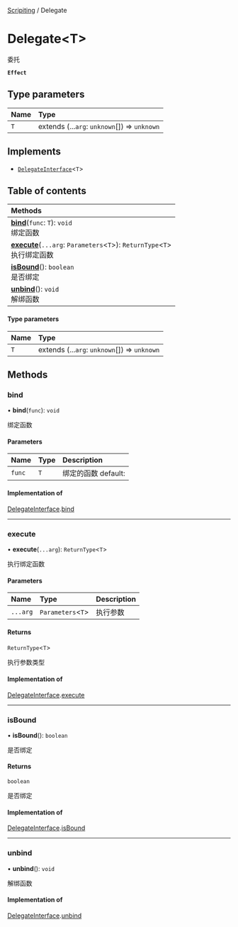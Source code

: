 [Scripiting](../groups/Scripiting.Scripiting.md) / Delegate

# Delegate<T\> <Badge type="tip" text="Class" /> <Score text="Delegate<T\>" />

委托

**`Effect`**


## Type parameters

| Name | Type |
| :------ | :------ |
| `T` | extends (...`arg`: `unknown`[]) => `unknown` |

## Implements

- [`DelegateInterface`](../interfaces/Type.DelegateInterface.md)<`T`\>

## Table of contents

| Methods |
| :-----|
| **[bind](Type.Delegate.md#bind)**(`func`: `T`): `void` <br> 绑定函数|
| **[execute](Type.Delegate.md#execute)**(`...arg`: `Parameters`<`T`\>): `ReturnType`<`T`\> <br> 执行绑定函数|
| **[isBound](Type.Delegate.md#isbound)**(): `boolean` <br> 是否绑定|
| **[unbind](Type.Delegate.md#unbind)**(): `void` <br> 解绑函数|

#### Type parameters

| Name | Type |
| :------ | :------ |
| `T` | extends (...`arg`: `unknown`[]) => `unknown` |

## Methods

### bind <Score text="bind" /> 

• **bind**(`func`): `void` 

绑定函数


#### Parameters

| Name | Type | Description |
| :------ | :------ | :------ |
| `func` | `T` |  绑定的函数 default: |


#### Implementation of

[DelegateInterface](../interfaces/Type.DelegateInterface.md).[bind](../interfaces/Type.DelegateInterface.md#bind)

___

### execute <Score text="execute" /> 

• **execute**(`...arg`): `ReturnType`<`T`\> 

执行绑定函数


#### Parameters

| Name | Type | Description |
| :------ | :------ | :------ |
| `...arg` | `Parameters`<`T`\> |  执行参数 |

#### Returns

`ReturnType`<`T`\>

执行参数类型

#### Implementation of

[DelegateInterface](../interfaces/Type.DelegateInterface.md).[execute](../interfaces/Type.DelegateInterface.md#execute)

___

### isBound <Score text="isBound" /> 

• **isBound**(): `boolean` 

是否绑定


#### Returns

`boolean`

是否绑定

#### Implementation of

[DelegateInterface](../interfaces/Type.DelegateInterface.md).[isBound](../interfaces/Type.DelegateInterface.md#isbound)

___

### unbind <Score text="unbind" /> 

• **unbind**(): `void` 

解绑函数



#### Implementation of

[DelegateInterface](../interfaces/Type.DelegateInterface.md).[unbind](../interfaces/Type.DelegateInterface.md#unbind)
